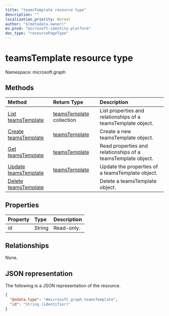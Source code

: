 ```yaml
---
title: "teamsTemplate resource type"
description: ""
localization_priority: Normal
author: "$(metadata.owner)"
ms.prod: "microsoft-identity-platform"
doc_type: "resourcePageType"
---
```


# teamsTemplate resource type

Namespace: microsoft.graph

## Methods

| Method                                                 | Return Type                                  | Description                                                  |
| :----------------------------------------------------- | :------------------------------------------- | :----------------------------------------------------------- |
| [List teamsTemplate](../api/teamstemplate-list.md)     | [teamsTemplate](teamsTemplate.md) collection | List properties and relationships of a teamsTemplate object. |
| [Create teamsTemplate](../api/teamstemplate-create.md) | [teamsTemplate](teamsTemplate.md)            | Create a new teamsTemplate object.                           |
| [Get teamsTemplate](../api/teamstemplate-get.md)       | [teamsTemplate](teamsTemplate.md)            | Read properties and relationships of a teamsTemplate object. |
| [Update teamsTemplate](../api/teamstemplate-update.md) | [teamsTemplate](teamsTemplate.md)            | Update the properties of a teamsTemplate object.             |
| [Delete teamsTemplate](../api/teamstemplate-delete.md) |                                              | Delete a teamsTemplate object.                               |

## Properties

| Property | Type   | Description |
| :------- | :----- | :---------- |
| id       | String | Read-only.  |

## Relationships

None.

## JSON representation

The following is a JSON representation of the resource.

<!-- {
  "blockType": "resource",
  "keyProperty": "id",
  "@odata.type": "microsoft.graph.teamsTemplate",
  "baseType": "microsoft.graph.entity",
  "openType": False
}
-->

```json
{
  "@odata.type": "#microsoft.graph.teamsTemplate",
  "id": "String (identifier)"
}
```
